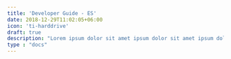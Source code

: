 ```yaml
---
title: 'Developer Guide - ES'
date: 2018-12-29T11:02:05+06:00
icon: 'ti-harddrive'
draft: true
description: "Lorem ipsum dolor sit amet ipsum dolor sit amet ipsum dolor sit amet"
type : "docs"
---
```


